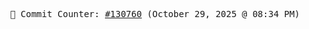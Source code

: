 <p align="center">
    <samp>
        📮 Commit Counter: <a href="https://github.com/Javascript-void0/Javascript-void0/commits/main">#130760</a> (October 29, 2025 @ 08:34 PM)
    </samp>
</p>